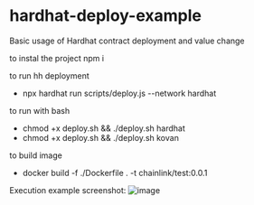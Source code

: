 # hardhat-deploy-example
Basic usage of Hardhat contract deployment and value change 

to instal the project
npm i

to run hh deployment
- npx hardhat run scripts/deploy.js --network hardhat

to run with bash
- chmod +x deploy.sh && ./deploy.sh hardhat
- chmod +x deploy.sh && ./deploy.sh kovan

to build image
- docker build -f ./Dockerfile . -t chainlink/test:0.0.1

Execution example screenshot:
![image](https://user-images.githubusercontent.com/62520712/171932177-efe66a48-f2a6-46cf-9bf2-46fbeac21c0c.png)

